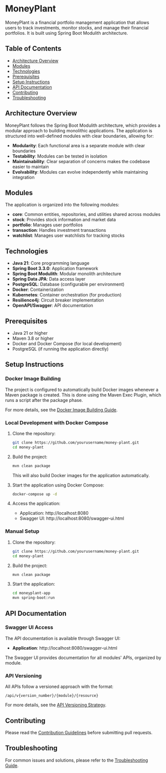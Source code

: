 # MoneyPlant

MoneyPlant is a financial portfolio management application that allows users to track investments, monitor stocks, and manage their financial portfolios. It is built using Spring Boot Modulith architecture.

## Table of Contents

- [Architecture Overview](#architecture-overview)
- [Modules](#modules)
- [Technologies](#technologies)
- [Prerequisites](#prerequisites)
- [Setup Instructions](#setup-instructions)
- [API Documentation](#api-documentation)
- [Contributing](#contributing)
- [Troubleshooting](#troubleshooting)

## Architecture Overview

MoneyPlant follows the Spring Boot Modulith architecture, which provides a modular approach to building monolithic applications. The application is structured into well-defined modules with clear boundaries, allowing for:

- **Modularity**: Each functional area is a separate module with clear boundaries
- **Testability**: Modules can be tested in isolation
- **Maintainability**: Clear separation of concerns makes the codebase easier to maintain
- **Evolvability**: Modules can evolve independently while maintaining integration

## Modules

The application is organized into the following modules:

- **core**: Common entities, repositories, and utilities shared across modules
- **stock**: Provides stock information and market data
- **portfolio**: Manages user portfolios
- **transaction**: Handles investment transactions
- **watchlist**: Manages user watchlists for tracking stocks

## Technologies

- **Java 21**: Core programming language
- **Spring Boot 3.3.0**: Application framework
- **Spring Boot Modulith**: Modular monolith architecture
- **Spring Data JPA**: Data access layer
- **PostgreSQL**: Database (configurable per environment)
- **Docker**: Containerization
- **Kubernetes**: Container orchestration (for production)
- **Resilience4j**: Circuit breaker implementation
- **OpenAPI/Swagger**: API documentation

## Prerequisites

- Java 21 or higher
- Maven 3.8 or higher
- Docker and Docker Compose (for local development)
- PostgreSQL (if running the application directly)

## Setup Instructions

### Docker Image Building

The project is configured to automatically build Docker images whenever a Maven package is created. This is done using the Maven Exec Plugin, which runs a script after the package phase.

For more details, see the [Docker Image Building Guide](README-docker-images.md).

### Local Development with Docker Compose

1. Clone the repository:
   ```bash
   git clone https://github.com/yourusername/money-plant.git
   cd money-plant
   ```

2. Build the project:
   ```bash
   mvn clean package
   ```
   This will also build Docker images for the application automatically.

3. Start the application using Docker Compose:
   ```bash
   docker-compose up -d
   ```

4. Access the application:
   - Application: http://localhost:8080
   - Swagger UI: http://localhost:8080/swagger-ui.html

### Manual Setup

1. Clone the repository:
   ```bash
   git clone https://github.com/yourusername/money-plant.git
   cd money-plant
   ```

2. Build the project:
   ```bash
   mvn clean package
   ```

3. Start the application:
   ```bash
   cd moneyplant-app
   mvn spring-boot:run
   ```

## API Documentation

### Swagger UI Access

The API documentation is available through Swagger UI:

- **Application**: http://localhost:8080/swagger-ui.html

The Swagger UI provides documentation for all modules' APIs, organized by module.

### API Versioning

All APIs follow a versioned approach with the format:
```
/api/v{version_number}/{module}/{resource}
```

For more details, see the [API Versioning Strategy](docs/api-versioning-strategy.md).

## Contributing

Please read the [Contribution Guidelines](docs/contributing.md) before submitting pull requests.

## Troubleshooting

For common issues and solutions, please refer to the [Troubleshooting Guide](docs/troubleshooting.md).
